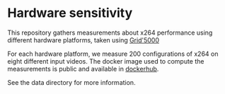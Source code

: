 # Hardware sensitivity

This repository gathers measurements about x264 performance using different hardware platforms, taken using [Grid'5000](https://www.grid5000.fr/w/Grid5000:Home)

For each hardware platform, we measure 200 configurations of x264 on eight different input videos.
The docker image used to compute the measurements is public and available in [dockerhub](https://hub.docker.com/r/anonymicse2021/x264_inputs).

See the data directory for more information.
